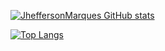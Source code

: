 [![JheffersonMarques GitHub stats](https://github-readme-stats.vercel.app/api?username=JheffersonMarques&theme=dark)](https://github.com/anuraghazra/github-readme-stats)


[![Top Langs](https://github-readme-stats.vercel.app/api/top-langs/?username=JheffersonMarques&theme=dark)](https://github.com/anuraghazra/github-readme-stats)
